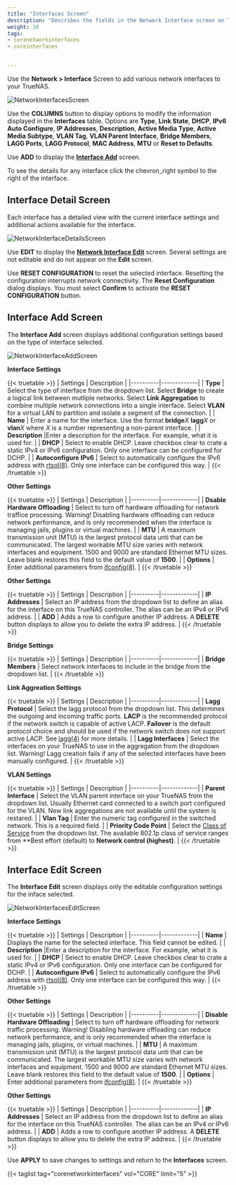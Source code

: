 ```yaml
---
title: "Interfaces Screen"
description: "Describes the fields in the Network Interface screen on TrueNAS CORE."
weight: 10
tags:
- corenetworkinterfaces
- coreinterfaces


---
```


Use the **Network > Interface** Screen to add various network interfaces to your TrueNAS. 

![NetworkInterfacesScreen](/images/CORE/Network/NetworkInterfacesScreen.png "Network Interfaces Screen")

Use the **COLUMNS** button to display options to modify the information displayed in the **Interfaces** table. Options are **Type**, **Link State**, **DHCP**, **IPv6 Auto Configure**, **IP Addresses**, **Description**, **Active Media Type**, **Active Media Subtype**, **VLAN Tag**, **VLAN Parent Interface**, **Bridge Members**, **LAGG Ports**, **LAGG Protocol**, **MAC Address**, **MTU** or **Reset to Defaults**.

Use **ADD** to display the [**Interface Add**](#interface-add-screen)  screen.

To see the details for any interface click the <span class="material-icons">chevron_right</span> symbol to the right of the interface.

## Interface Detail Screen
Each interface has a detailed view with the current interface settings and additional actions available for the interface.

![NetworkInterfaceDetailsScreen](/images/CORE/Network/NetworkInterfaceDetailsScreen.png "Network Interface Details Screen")

Use **EDIT** to display the [**Network Interface Edit**](#interface-edit-screen) screen. Several settings are not editable and do not appear on the **Edit** screen.

Use **RESET CONFIGURATION** to reset the selected interface. Resetting the configuration interrupts network connectivity. The **Reset Configuration** dialog displays. You must select **Confirm** to activate the **RESET CONFIGURATION** button.

## Interface Add Screen

The **Interface Add** screen displays additional configuration settings based on the type of interface selected.

![NetworkInterfaceAddScreen](/images/CORE/Network/NetworkInterfaceAddScreen.png "Network Interface Add Screen")

**Interface Settings**

{{< truetable >}}
| Settings | Description |
|----------|-------------|
| **Type** | Select the type of interface from the dropdown list. Select **Bridge** to create a logical link between mutliple networks. Select **Link Aggregation** to combine multiple network connections into a single interface. Select **VLAN** for a virtual LAN to partition and isolate a segment of the connection. |
| **Name** | Enter a name for the interface. Use the format **bridge***X* **lagg***X* or **vlan***X* where *X* is a number representing a non-parent interface. |
| **Description** |Enter a description for the interface. For example, what it is used for.  |
| **DHCP** | Select to enable DHCP. Leave checkbox clear to crate a static IPv4 or IPv6 configuration. Only one interface can be configured for DCHP. |
| **Autoconfigure IPv6** | Select to automatically configure the IPv6 address with [rtsol(8)](https://www.freebsd.org/cgi/man.cgi?query=rtsol). Only one interface can be configured this way. |
{{< /truetable >}}

**Other Settings**

{{< truetable >}}
| Settings | Description |
|----------|-------------|
| **Dsable Hardware Offloading** | Select to turn off hardware offloading for network traffice processing. Warning! Disabling hardware offloading can reduce network performance, and is only recommended when the interface is managing jails, plugins or virtual machines. |
| **MTU** | A maximum transmission unit (MTU) is the largest protocol data unti that can be communicated. The largest workable MTU size varies with network interfaces and equipment. 1500 and 9000 are standard Ethernet MTU sizes. Leave blank restores this field to the default value of **1500**. |
| **Options** | Enter additional parameters from [ifconfig(8)](https://www.freebsd.org/cgi/man.cgi?query=ifconfig). |
{{< /truetable >}}

**Other Settings**

{{< truetable >}}
| Settings | Description |
|----------|-------------|
| **IP Addresses** | Select an IP address from the dropdown list to define an alias for the interface on this TrueNAS controller. The alias can be an IPv4 or IPv6 address. |
| **ADD** | Adds a row to configure another IP address. A **DELETE** button displays to allow you to delete the extra IP address. |
{{< /truetable >}}

**Bridge Settings**

{{< truetable >}}
| Settings | Description |
|----------|-------------|
| **Bridge Members** | Select network interfaces to include in the bridge from the dropdown list. |
{{< /truetable >}}

**Link Aggreation Settings**

{{< truetable >}}
| Settings | Description |
|----------|-------------|
| **Lagg Protocol** | Select the lagg protocol from the dropdown list. This determines the outgoing and incoming traffic ports. **LACP** is the recommended protocol if the network switch is capable of active LACP. **Failover** is the default protocol choice and should be used if the network switch does not support active LACP. See [lagg(4)](https://www.freebsd.org/cgi/man.cgi?query=lagg) for more details. |
| **Lagg Interfaces** | Select the interfaces on your TrueNAS to use in the aggregation from the dropdown list. Warning! Lagg creation fails if any of the selected interfaces have been manually configured. |
{{< /truetable >}}

**VLAN Settings**

{{< truetable >}}
| Settings | Description |
|----------|-------------|
| **Parent Interface** | Select the VLAN parent interface on your TrueNAS from the dropdown list. Usually Ethernet card connected to a switch port configured for the VLAN. New link aggregations are not available until the system is restared. |
| **Vlan Tag** | Enter the numeric tag configured in the switched network. This is a required field. |
| **Priority Code Point** | Select the [Class of Service](https://tools.ietf.org/html/rfc4761#section-4.2.7) from the dropdown list. The available 802.1p class of service ranges from **Best effort (default) to **Network control (highest)**. |
{{< /truetable >}}

## Interface Edit Screen

The **Interface Edit** screen displays only the editable configuration settings for the inface selected.

![NetworkInterfacesEditScreen](/images/CORE/Network/NetworkInterfacesEditScreen.png "Network Interfaces Edit Screen")

**Interface Settings**

{{< truetable >}}
| Settings | Description |
|----------|-------------|
| **Name** | Displays the name for the selected interface. This field cannot be edited. |
| **Description** |Enter a description for the interface. For example, what it is used for.  |
| **DHCP** | Select to enable DHCP. Leave checkbox clear to crate a static IPv4 or IPv6 configuration. Only one interface can be configured for DCHP. |
| **Autoconfigure IPv6** | Select to automatically configure the IPv6 address with [rtsol(8)](https://www.freebsd.org/cgi/man.cgi?query=rtsol). Only one interface can be configured this way. |
{{< /truetable >}}

**Other Settings**

{{< truetable >}}
| Settings | Description |
|----------|-------------|
| **Disable Hardware Offloading** | Select to turn off hardware offloading for network traffic processing. Warning! Disabling hardware offloading can reduce network performance, and is only recommended when the interface is managing jails, plugins, or virtual machines. |
| **MTU** | A maximum transmission unit (MTU) is the largest protocol data unti that can be communicated. The largest workable MTU size varies with network interfaces and equipment. 1500 and 9000 are standard Ethernet MTU sizes. Leave blank restores this field to the default value of **1500**. |
| **Options** | Enter additional parameters from [ifconfig(8)](https://www.freebsd.org/cgi/man.cgi?query=ifconfig). |
{{< /truetable >}}

**Other Settings**

{{< truetable >}}
| Settings | Description |
|----------|-------------|
| **IP Addresses** | Select an IP address from the dropdown list to define an alias for the interface on this TrueNAS controller. The alias can be an IPv4 or IPv6 address. |
| **ADD** | Adds a row to configure another IP address. A **DELETE** button displays to allow you to delete the extra IP address. |
{{< /truetable >}}

Use **APPLY** to save changes to settings and return to the **Interfaces** screen.

{{< taglist tag="corenetworkinterfaces" vol="CORE" limit="5" >}}
